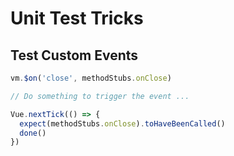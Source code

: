 # Unit Test Tricks

## Test Custom Events

```js
vm.$on('close', methodStubs.onClose)

// Do something to trigger the event ...

Vue.nextTick(() => {
  expect(methodStubs.onClose).toHaveBeenCalled()
  done()
})
```
